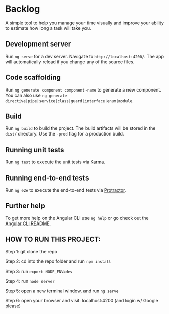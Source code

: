 # Backlog

A simple tool to help you manage your time visually and improve your ability to estimate how long a task will take you.

## Development server

Run `ng serve` for a dev server. Navigate to `http://localhost:4200/`. The app will automatically reload if you change any of the source files.

## Code scaffolding

Run `ng generate component component-name` to generate a new component. You can also use `ng generate directive|pipe|service|class|guard|interface|enum|module`.

## Build

Run `ng build` to build the project. The build artifacts will be stored in the `dist/` directory. Use the `-prod` flag for a production build.

## Running unit tests

Run `ng test` to execute the unit tests via [Karma](https://karma-runner.github.io).

## Running end-to-end tests

Run `ng e2e` to execute the end-to-end tests via [Protractor](http://www.protractortest.org/).

## Further help

To get more help on the Angular CLI use `ng help` or go check out the [Angular CLI README](https://github.com/angular/angular-cli/blob/master/README.md).

## HOW TO RUN THIS PROJECT:
Step 1: git clone the repo

Step 2: cd into the repo folder and run `npm install`

Step 3: run `export NODE_ENV=dev`

Step 4: run `node server`

Step 5: open a new terminal window, and run `ng serve`

Step 6: open your browser and visit: localhost:4200 (and login w/ Google please)
